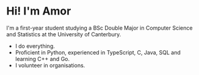 # Hi! I'm Amor
I'm a first-year student studying a BSc Double Major in Computer Science and Statistics at the University of Canterbury. 


- I do everything.
- Proficient in Python, experienced in TypeScript, C, Java, SQL and learning C++ and Go.
- I volunteer in organisations.

<!--
<img src="https://raw.githubusercontent.com/amooo-ooo/MIcons/main/src/python.svg" align="left" width=30>
<img src="https://raw.githubusercontent.com/amooo-ooo/MIcons/main/src/typescript.svg" align="left" width=30>
<img src="https://raw.githubusercontent.com/amooo-ooo/MIcons/main/src/java.svg" align="left" width=30>
<img src="https://raw.githubusercontent.com/amooo-ooo/MIcons/main/src/sql.svg" align="left" width=30>
<img src="https://raw.githubusercontent.com/amooo-ooo/MIcons/main/src/go.svg" align="left" width=30>
<img src="https://raw.githubusercontent.com/amooo-ooo/MIcons/main/src/cpp.svg" align="left" width=30>
<img src="https://raw.githubusercontent.com/amooo-ooo/MIcons/main/src/react.svg" align="left" width=30>
<img src="https://raw.githubusercontent.com/amooo-ooo/MIcons/main/src/svelte.svg" align="left" width=30>
<img src="https://raw.githubusercontent.com/amooo-ooo/MIcons/main/src/vue.svg" align="left" width=30>
<img src="https://raw.githubusercontent.com/amooo-ooo/MIcons/main/src/python.svg" align="left" width=30>
--> 
